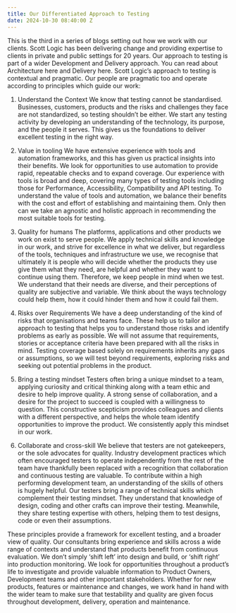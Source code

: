 ```yaml
---
title: Our Differentiated Approach to Testing
date: 2024-10-30 08:40:00 Z
---
```


This is the third in a series of blogs setting out how we work with our clients. Scott Logic has been delivering change and providing expertise to clients in private and public settings for 20 years. Our approach to testing is part of a wider Development and Delivery approach. You can read about Architecture here and Delivery here. 
Scott Logic’s approach to testing is contextual and pragmatic. Our people are pragmatic too and operate according to principles which guide our work:
1.	Understand the Context
We know that testing cannot be standardised. Businesses, customers, products and the risks and challenges they face are not standardized, so testing shouldn’t be either. We start any testing activity by developing an understanding of the technology, its purpose, and the people it serves. This gives us the foundations to deliver excellent testing in the right way.
2.	Value in tooling
We have extensive experience with tools and automation frameworks, and this has given us practical insights into their benefits. We look for opportunities to use automation to provide rapid, repeatable checks and to expand coverage. Our experience with tools is broad and deep, covering many types of testing tools including those for Performance, Accessibility, Compatibility and API testing. To understand the value of tools and automation, we balance their benefits with the cost and effort of establishing and maintaining them. Only then can we take an agnostic and holistic approach in recommending the most suitable tools for testing.
3.	Quality for humans 
The platforms, applications and other products we work on exist to serve people. We apply technical skills and knowledge in our work, and strive for excellence in what we deliver, but regardless of the tools, techniques and infrastructure we use, we recognise that ultimately it is people who will decide whether the products they use give them what they need, are helpful and whether they want to continue using them. Therefore, we keep people in mind when we test. We understand that their needs are diverse, and their perceptions of quality are subjective and variable. We think about the ways technology could help them, how it could hinder them and how it could fail them. 

4.	Risks over Requirements 
We have a deep understanding of the kind of risks that organisations and teams face. These help us to tailor an approach to testing that helps you to understand those risks and identify problems as early as possible. We will not assume that requirements, stories or acceptance criteria have been prepared with all the risks in mind. Testing coverage based solely on requirements inherits any gaps or assumptions, so we will test beyond requirements, exploring risks and seeking out potential problems in the product.
5.	Bring a testing mindset
Testers often bring a unique mindset to a team, applying curiosity and critical thinking along with a team ethic and desire to help improve quality. A strong sense of collaboration, and a desire for the project to succeed is coupled with a willingness to question. This constructive scepticism provides colleagues and clients with a different perspective, and helps the whole team identify opportunities to improve the product. We consistently apply this mindset in our work.
6.	Collaborate and cross-skill 
We believe that testers are not gatekeepers, or the sole advocates for quality. Industry development practices which often encouraged testers to operate independently from the rest of the team have thankfully been replaced with a recognition that collaboration and continuous testing are valuable. To contribute within a high performing development team, an understanding of the skills of others is hugely helpful. Our testers bring a range of technical skills which complement their testing mindset. They understand that knowledge of design, coding and other crafts can improve their testing. Meanwhile, they share testing expertise with others, helping them to test designs, code or even their assumptions.

These principles provide a framework for excellent testing, and a broader view of quality. Our consultants bring experience and skills across a wide range of contexts and understand that products benefit from continuous evaluation. We don’t simply ‘shift left’ into design and build, or ‘shift right’ into production monitoring. We look for opportunities throughout a product’s life to investigate and provide valuable information to Product Owners, Development teams and other important stakeholders. Whether for new products, features or maintenance and changes, we work hand in hand with the wider team to make sure that testability and quality are given focus throughout development, delivery, operation and maintenance. 
